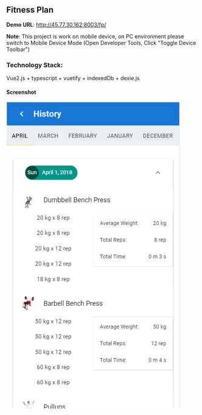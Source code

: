## Fitness Plan 

**Demo URL**: http://45.77.30.162:8003/fp/

**Note**: This project is work on mobile device, on PC environment please switch to Mobile Device Mode (Open Developer Tools, Click "Toggle Device Toolbar")

### Technology Stack:

Vue2.js + typescript + vuetify + indexedDb + dexie.js

#### Screenshot

![alt text](https://github.com/cjq02/fp/blob/master/fp-resource/screenshot/history.png)
